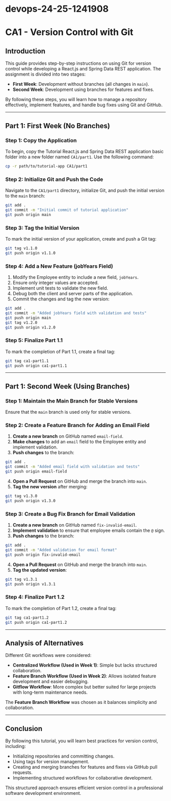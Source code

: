 # devops-24-25-1241908

# CA1 - Version Control with Git

## Introduction
This guide provides step-by-step instructions on using Git for version control while developing a React.js and Spring Data REST application. The assignment is divided into two stages:
- **First Week**: Development without branches (all changes in `main`).
- **Second Week**: Development using branches for features and fixes.

By following these steps, you will learn how to manage a repository effectively, implement features, and handle bug fixes using Git and GitHub.

---

## Part 1: First Week (No Branches)
### Step 1: Copy the Application
To begin, copy the Tutorial React.js and Spring Data REST application basic folder into a new folder named `CA1/part1`. Use the following command:
```sh
cp -r path/to/tutorial-app CA1/part1
```

### Step 2: Initialize Git and Push the Code
Navigate to the `CA1/part1` directory, initialize Git, and push the initial version to the `main` branch:
```sh
git add .
git commit -m "Initial commit of tutorial application"
git push origin main
```

### Step 3: Tag the Initial Version
To mark the initial version of your application, create and push a Git tag:
```sh
git tag v1.1.0
git push origin v1.1.0
```

### Step 4: Add a New Feature (jobYears Field)
1. Modify the Employee entity to include a new field, `jobYears`.
2. Ensure only integer values are accepted.
3. Implement unit tests to validate the new field.
4. Debug both the client and server parts of the application.
5. Commit the changes and tag the new version:
```sh
git add .
git commit -m "Added jobYears field with validation and tests"
git push origin main
git tag v1.2.0
git push origin v1.2.0
```

### Step 5: Finalize Part 1.1
To mark the completion of Part 1.1, create a final tag:
```sh
git tag ca1-part1.1
git push origin ca1-part1.1
```

---

## Part 1: Second Week (Using Branches)
### Step 1: Maintain the Main Branch for Stable Versions
Ensure that the `main` branch is used only for stable versions.

### Step 2: Create a Feature Branch for Adding an Email Field
1. **Create a new branch** on GitHub named `email-field`.
2. **Make changes** to add an `email` field to the Employee entity and implement validation.
3. **Push changes** to the branch:
```sh
git add .
git commit -m "Added email field with validation and tests"
git push origin email-field
```
4. **Open a Pull Request** on GitHub and merge the branch into `main`.
5. **Tag the new version** after merging:
```sh
git tag v1.3.0
git push origin v1.3.0
```

### Step 3: Create a Bug Fix Branch for Email Validation
1. **Create a new branch** on GitHub named `fix-invalid-email`.
2. **Implement validation** to ensure that employee emails contain the `@` sign.
3. **Push changes** to the branch:
```sh
git add .
git commit -m "Added validation for email format"
git push origin fix-invalid-email
```
4. **Open a Pull Request** on GitHub and merge the branch into `main`.
5. **Tag the updated version**:
```sh
git tag v1.3.1
git push origin v1.3.1
```

### Step 4: Finalize Part 1.2
To mark the completion of Part 1.2, create a final tag:
```sh
git tag ca1-part1.2
git push origin ca1-part1.2
```

---

## Analysis of Alternatives
Different Git workflows were considered:
- **Centralized Workflow (Used in Week 1)**: Simple but lacks structured collaboration.
- **Feature Branch Workflow (Used in Week 2)**: Allows isolated feature development and easier debugging.
- **Gitflow Workflow**: More complex but better suited for large projects with long-term maintenance needs.

The **Feature Branch Workflow** was chosen as it balances simplicity and collaboration.

---

## Conclusion
By following this tutorial, you will learn best practices for version control, including:
- Initializing repositories and committing changes.
- Using tags for version management.
- Creating and merging branches for features and fixes via GitHub pull requests.
- Implementing structured workflows for collaborative development.

This structured approach ensures efficient version control in a professional software development environment.

